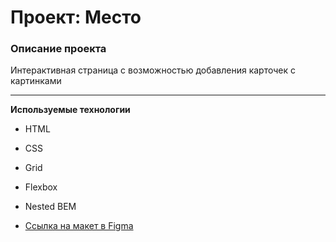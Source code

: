 # Проект: Место

### Описание проекта

Интерактивная страница с возможностью добавления карточек с картинками

------

**Используемые технологии**

* HTML
* СSS
* Grid 
* Flexbox
* Nested BEM

* [Ссылка на макет в Figma](https://www.figma.com/file/2cn9N9jSkmxD84oJik7xL7/JavaScript.-Sprint-4?node-id=0%3A1)
